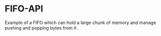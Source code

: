# FIFO-API
Example of a FIFO which can hold a large chunk of memory and manage pushing and popping bytes from it . 
